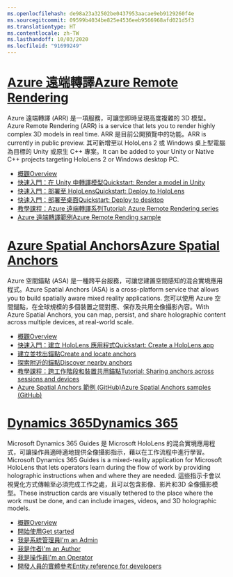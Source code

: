 ```yaml
---
ms.openlocfilehash: de98a23a32502be0437953aacae9eb9129260f4e
ms.sourcegitcommit: 09599b4034be825e4536eeb9566968afd021d5f3
ms.translationtype: HT
ms.contentlocale: zh-TW
ms.lasthandoff: 10/03/2020
ms.locfileid: "91699249"
---
```

# <a name="azure-remote-rendering"></a>[<span data-ttu-id="95014-101">Azure 遠端轉譯</span><span class="sxs-lookup"><span data-stu-id="95014-101">Azure Remote Rendering</span></span>](#tab/arr)

<span data-ttu-id="95014-102">Azure 遠端轉譯 (ARR) 是一項服務，可讓您即時呈現高度複雜的 3D 模型。</span><span class="sxs-lookup"><span data-stu-id="95014-102">Azure Remote Rendering (ARR) is a service that lets you to render highly complex 3D models in real time.</span></span> <span data-ttu-id="95014-103">ARR 是目前公開預覽中的功能。</span><span class="sxs-lookup"><span data-stu-id="95014-103">ARR is currently in public preview.</span></span> <span data-ttu-id="95014-104">其可新增至以 HoloLens 2 或 Windows 桌上型電腦為目標的 Unity 或原生 C++ 專案。</span><span class="sxs-lookup"><span data-stu-id="95014-104">It can be added to your Unity or Native C++ projects targeting HoloLens 2 or Windows desktop PC.</span></span>

* [<span data-ttu-id="95014-105">概觀</span><span class="sxs-lookup"><span data-stu-id="95014-105">Overview</span></span>](https://docs.microsoft.com/azure/remote-rendering/overview/about) 
* [<span data-ttu-id="95014-106">快速入門：在 Unity 中轉譯模型</span><span class="sxs-lookup"><span data-stu-id="95014-106">Quickstart: Render a model in Unity</span></span>](https://docs.microsoft.com/azure/remote-rendering/quickstarts/render-model) 
* [<span data-ttu-id="95014-107">快速入門：部署至 HoloLens</span><span class="sxs-lookup"><span data-stu-id="95014-107">Quickstart: Deploy to HoloLens</span></span>](https://docs.microsoft.com/azure/remote-rendering/quickstarts/deploy-to-hololens) 
* [<span data-ttu-id="95014-108">快速入門：部署至桌面</span><span class="sxs-lookup"><span data-stu-id="95014-108">Quickstart: Deploy to desktop</span></span>](https://docs.microsoft.com/azure/remote-rendering/quickstarts/deploy-to-desktop) 
* [<span data-ttu-id="95014-109">教學課程：Azure 遠端轉譯系列</span><span class="sxs-lookup"><span data-stu-id="95014-109">Tutorial: Azure Remote Rendering series</span></span>](https://docs.microsoft.com/azure/remote-rendering/tutorials/unity/tutorial-landing) 
* [<span data-ttu-id="95014-110">Azure 遠端轉譯範例</span><span class="sxs-lookup"><span data-stu-id="95014-110">Azure Remote Rending sample</span></span>](https://docs.microsoft.com/azure/remote-rendering/samples/showcase-app)

# <a name="azure-spatial-anchors"></a>[<span data-ttu-id="95014-111">Azure Spatial Anchors</span><span class="sxs-lookup"><span data-stu-id="95014-111">Azure Spatial Anchors</span></span>](#tab/asa)

<span data-ttu-id="95014-112">Azure 空間錨點 (ASA) 是一種跨平台服務，可讓您建置空間感知的混合實境應用程式。</span><span class="sxs-lookup"><span data-stu-id="95014-112">Azure Spatial Anchors (ASA) is a cross-platform service that allows you to build spatially aware mixed reality applications.</span></span> <span data-ttu-id="95014-113">您可以使用 Azure 空間錨點，在全球規模的多個裝置之間對應、保存及共用全像攝影內容。</span><span class="sxs-lookup"><span data-stu-id="95014-113">With Azure Spatial Anchors, you can map, persist, and share holographic content across multiple devices, at real-world scale.</span></span>

* [<span data-ttu-id="95014-114">概觀</span><span class="sxs-lookup"><span data-stu-id="95014-114">Overview</span></span>](https://docs.microsoft.com/azure/spatial-anchors/overview) 
* [<span data-ttu-id="95014-115">快速入門：建立 HoloLens 應用程式</span><span class="sxs-lookup"><span data-stu-id="95014-115">Quickstart: Create a HoloLens app</span></span>](https://docs.microsoft.com/azure/spatial-anchors/quickstarts/get-started-unity-hololens) 
* [<span data-ttu-id="95014-116">建立並找出錨點</span><span class="sxs-lookup"><span data-stu-id="95014-116">Create and locate anchors</span></span>](https://docs.microsoft.com/azure/spatial-anchors/how-tos/create-locate-anchors-unity) 
* [<span data-ttu-id="95014-117">探索附近的錨點</span><span class="sxs-lookup"><span data-stu-id="95014-117">Discover nearby anchors</span></span>](https://docs.microsoft.com/azure/spatial-anchors/how-tos/set-up-coarse-reloc-unity)
* [<span data-ttu-id="95014-118">教學課程：跨工作階段和裝置共用錨點</span><span class="sxs-lookup"><span data-stu-id="95014-118">Tutorial: Sharing anchors across sessions and devices</span></span>](https://docs.microsoft.com/azure/spatial-anchors/tutorials/tutorial-share-anchors-across-devices?tabs=VS%2CAndroid)  
* [<span data-ttu-id="95014-119">Azure Spatial Anchors 範例 (GitHub)</span><span class="sxs-lookup"><span data-stu-id="95014-119">Azure Spatial Anchors samples (GitHub)</span></span>](https://github.com/Azure/azure-spatial-anchors-samples) 

# <a name="dynamics-365"></a>[<span data-ttu-id="95014-120">Dynamics 365</span><span class="sxs-lookup"><span data-stu-id="95014-120">Dynamics 365</span></span>](#tab/D365)

<span data-ttu-id="95014-121">Microsoft Dynamics 365 Guides 是 Microsoft HoloLens 的混合實境應用程式，可讓操作員適時適地提供全像攝影指示，藉以在工作流程中進行學習。</span><span class="sxs-lookup"><span data-stu-id="95014-121">Microsoft Dynamics 365 Guides is a mixed-reality application for Microsoft HoloLens that lets operators learn during the flow of work by providing holographic instructions when and where they are needed.</span></span> <span data-ttu-id="95014-122">這些指示卡會以視覺化方式傳輸至必須完成工作之處，且可以包含影像、影片和3D 全像攝影模型。</span><span class="sxs-lookup"><span data-stu-id="95014-122">These instruction cards are visually tethered to the place where the work must be done, and can include images, videos, and 3D holographic models.</span></span>

* [<span data-ttu-id="95014-123">概觀</span><span class="sxs-lookup"><span data-stu-id="95014-123">Overview</span></span>](https://docs.microsoft.com/dynamics365/mixed-reality/guides/) 
* [<span data-ttu-id="95014-124">開始使用</span><span class="sxs-lookup"><span data-stu-id="95014-124">Get started</span></span>](https://docs.microsoft.com/dynamics365/mixed-reality/guides/get-started) 
* [<span data-ttu-id="95014-125">我是系統管理員</span><span class="sxs-lookup"><span data-stu-id="95014-125">I'm an Admin</span></span>](https://docs.microsoft.com/dynamics365/mixed-reality/guides/setup)
* [<span data-ttu-id="95014-126">我是作者</span><span class="sxs-lookup"><span data-stu-id="95014-126">I'm an Author</span></span>](https://docs.microsoft.com/dynamics365/mixed-reality/guides/authoring-overview) 
* [<span data-ttu-id="95014-127">我是操作員</span><span class="sxs-lookup"><span data-stu-id="95014-127">I'm an Operator</span></span>](https://docs.microsoft.com/dynamics365/mixed-reality/guides/operator-overview) 
* [<span data-ttu-id="95014-128">開發人員的實體參考</span><span class="sxs-lookup"><span data-stu-id="95014-128">Entity reference for developers</span></span>](https://docs.microsoft.com/dynamics365/mixed-reality/guides/developer-entity-reference)
